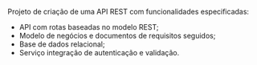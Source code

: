 

Projeto de criação de uma API REST com funcionalidades especificadas:
- API com rotas baseadas no modelo REST;
- Modelo de negócios e documentos de requisitos seguidos;
- Base de dados relacional;
- Serviço integração de autenticação e validação.


